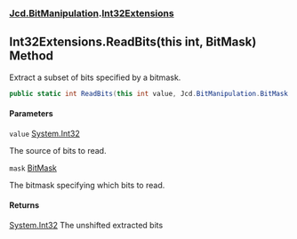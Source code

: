 ### [Jcd.BitManipulation](Jcd.BitManipulation.md 'Jcd.BitManipulation').[Int32Extensions](Jcd.BitManipulation.Int32Extensions.md 'Jcd.BitManipulation.Int32Extensions')

## Int32Extensions.ReadBits(this int, BitMask) Method

Extract a subset of bits specified by a bitmask.

```csharp
public static int ReadBits(this int value, Jcd.BitManipulation.BitMask mask);
```

#### Parameters

<a name='Jcd.BitManipulation.Int32Extensions.ReadBits(thisint,Jcd.BitManipulation.BitMask).value'></a>

`value` [System.Int32](https://docs.microsoft.com/en-us/dotnet/api/System.Int32 'System.Int32')

The source of bits to read.

<a name='Jcd.BitManipulation.Int32Extensions.ReadBits(thisint,Jcd.BitManipulation.BitMask).mask'></a>

`mask` [BitMask](Jcd.BitManipulation.BitMask.md 'Jcd.BitManipulation.BitMask')

The bitmask specifying which bits to read.

#### Returns

[System.Int32](https://docs.microsoft.com/en-us/dotnet/api/System.Int32 'System.Int32')
The unshifted extracted bits
